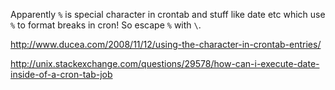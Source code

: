 Apparently `%` is special character in crontab and stuff like date etc which use `%` to format breaks in cron! So escape `%` with `\`.

http://www.ducea.com/2008/11/12/using-the-character-in-crontab-entries/

http://unix.stackexchange.com/questions/29578/how-can-i-execute-date-inside-of-a-cron-tab-job

